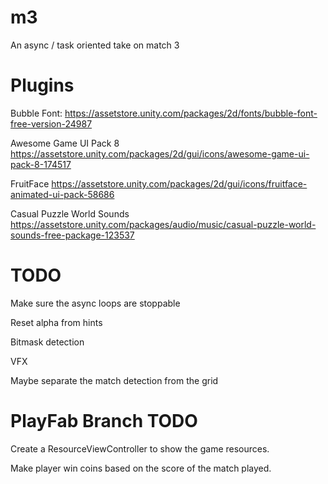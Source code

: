 # m3
An async / task oriented take on match 3

# Plugins

Bubble Font:
https://assetstore.unity.com/packages/2d/fonts/bubble-font-free-version-24987

Awesome Game UI Pack 8
https://assetstore.unity.com/packages/2d/gui/icons/awesome-game-ui-pack-8-174517

FruitFace
https://assetstore.unity.com/packages/2d/gui/icons/fruitface-animated-ui-pack-58686

Casual Puzzle World Sounds
https://assetstore.unity.com/packages/audio/music/casual-puzzle-world-sounds-free-package-123537


# TODO

Make sure the async loops are stoppable

Reset alpha from hints

Bitmask detection

VFX

Maybe separate the match detection from the grid


# PlayFab Branch TODO

Create a ResourceViewController to show the game resources.

Make player win coins based on the score of the match played.

